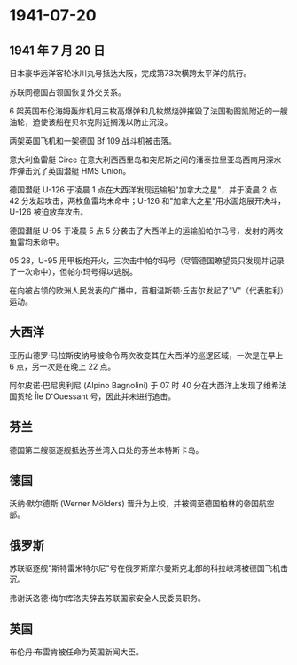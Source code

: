 # 1941-07-20

## 1941 年 7 月 20 日

日本豪华远洋客轮冰川丸号抵达大阪，完成第73次横跨太平洋的航行。

苏联同德国占领国恢复外交关系。

6
架英国布伦海姆轰炸机用三枚高爆弹和几枚燃烧弹摧毁了法国勒图凯附近的一艘油轮，迫使该船在贝尔克附近搁浅以防止沉没。

两架英国飞机和一架德国 Bf 109 战斗机被击落。

意大利鱼雷艇 Circe
在意大利西西里岛和突尼斯之间的潘泰拉里亚岛西南用深水炸弹击沉了英国潜艇
HMS Union。

德国潜艇 U-126 于凌晨 1 点在大西洋发现运输船"加拿大之星"，并于凌晨 2 点
42 分发起攻击，两枚鱼雷均未命中；U-126
和"加拿大之星"用水面炮展开决斗，U-126 被迫放弃攻击。

德国潜艇 U-95 于凌晨 5 点 5
分袭击了大西洋上的运输船帕尔马号，发射的两枚鱼雷均未命中。

05:28，U-95
用甲板炮开火，三次击中帕尔玛号（尽管德国瞭望员只发现并记录了一次命中），但帕尔玛号得以逃脱。

在向被占领的欧洲人民发表的广播中，首相温斯顿·丘吉尔发起了"V"（代表胜利）运动。

## 大西洋

亚历山德罗·马拉斯皮纳号被命令两次改变其在大西洋的巡逻区域，一次是在早上
6 点，另一次是在晚上 22 点。

阿尔皮诺·巴尼奥利尼 (Alpino Bagnolini) 于 07 时 40
分在大西洋上发现了维希法国货轮 Île D\'Ouessant 号，因此并未进行追击。

## 芬兰

德国第二艘驱逐舰抵达芬兰湾入口处的芬兰本特斯卡岛。

## 德国

沃纳·默尔德斯 (Werner Mölders)
晋升为上校，并被调至德国柏林的帝国航空部。

## 俄罗斯

苏联驱逐舰"斯特雷米特尔尼"号在俄罗斯摩尔曼斯克北部的科拉峡湾被德国飞机击沉。

弗谢沃洛德·梅尔库洛夫辞去苏联国家安全人民委员职务。

## 英国

布伦丹·布雷肯被任命为英国新闻大臣。

